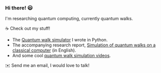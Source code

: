 ### Hi there! :smiley:

I'm researching quantum computing, currently quantum walks.

:coffee: Check out my stuff!

- The [Quantum walk simulator](https://github.com/nemkin/quantum) I wrote in Python.
- The accompanying research report, [Simulation of quantum walks on a classical computer](https://github.com/nemkin/tdk/blob/main/thesis.pdf) (in English).
- And some cool [quantum walk simulation videos](https://nemk.in/quantum).

:envelope: Send me an email, I would love to talk!
